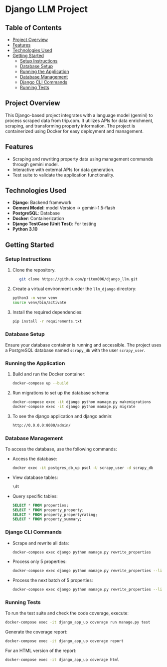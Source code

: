 # Django LLM Project

## Table of Contents
- [Project Overview](#project-overview)
- [Features](#features)
- [Technologies Used](#technologies-used)
- [Getting Started](#getting-started)
  - [Setup Instructions](#setup-instructions)
  - [Database Setup](#database-setup)
  - [Running the Application](#running-the-application)
  - [Database Management](#database-management)
  - [Django CLI Commands](#django-cli-commands)
  - [Running Tests](#running-tests)


## Project Overview
This Django-based project integrates with a language model (gemini) to process scraped data from trip.com. It utilizes APIs for data enrichment, scraping, and transforming property information. The project is containerized using Docker for easy deployment and management.

## Features
- Scraping and rewriting property data using management commands through gemini model.
- Interactive with external APIs for data generation.
- Test suite to validate the application functionality.

## Technologies Used
- **Django**: Backend framework
- **Gemeni Model**: model Version -> gemini-1.5-flash
- **PostgreSQL**: Database
- **Docker**: Containerization
- **Django TestCase (Unit Test)**: For testing
- **Python 3.10**

## Getting Started
### Setup Instructions
1. Clone the repository.
   ```bash
      git clone https://github.com/pritom006/django_llm.git
   ```
2. Create a virtual environment under the `llm_django` directory:
   ```bash
   python3 -m venv venv
   source venv/bin/activate
   ```
3. Install the required dependencies:
   ```bash
   pip install -r requirements.txt
   ```

### Database Setup
Ensure your database container is running and accessible. The project uses a PostgreSQL database named `scrapy_db` with the user `scrapy_user`.

### Running the Application
1. Build and run the Docker container:
   ```bash
   docker-compose up --build
   ```
2. Run migrations to set up the database schema:
   ```bash
   docker-compose exec -it django python manage.py makemigrations
   docker-compose exec -it django python manage.py migrate
   ```
3. To see the django application and django admin:
   ```bash
   http://0.0.0.0:8000/admin/
   ```

### Database Management
To access the database, use the following commands:
- Access the database:
  ```bash
  docker exec -it postgres_db_up psql -U scrapy_user -d scrapy_db
  ```
- View database tables:
  ```sql
  \dt
  ```
- Query specific tables:
  ```sql
  SELECT * FROM properties;
  SELECT * FROM property_property;
  SELECT * FROM property_propertyrating;
  SELECT * FROM property_summary;
  ```

### Django CLI Commands
- Scrape and rewrite all data:
  ```bash
  docker-compose exec django python manage.py rewrite_properties
  ```
- Process only 5 properties:
  ```bash
  docker-compose exec django python manage.py rewrite_properties --limit 5
  ```
- Process the next batch of 5 properties:
  ```bash
  docker-compose exec django python manage.py rewrite_properties --limit 5 --offset 5
  ```

### Running Tests
To run the test suite and check the code coverage, execute:
```bash
docker-compose exec -it django_app_up coverage run manage.py test
```
Generate the coverage report:
```bash
docker-compose exec -it django_app_up coverage report
```
For an HTML version of the report:
```bash
docker-compose exec -it django_app_up coverage html
```

